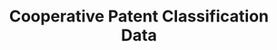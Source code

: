 ---
bigquery: https://console.cloud.google.com/bigquery?p=patents-public-data&d=cpc&page=dataset
citation: '“Cooperative Patent Classification” by the EPO and USPTO, for public use. '
contributors: EPO, USPTO
cost: None
description: Cooperative Patent Classification Data contains the scheme and definitions
  of the Cooperative Patent Classification system for classifying patent documents.
  The CPC is the result of a partnership between the EPO and the USPTO in their joint
  effort to develop a common, internationally compatible classification system for
  technical documents, in particular patent publications, which will be used by both
  offices in the patent granting process
documentation: https://www.cooperativepatentclassification.org/cpcSchemeAndDefinitions
last_edit: Mon, 04 Apr 2022 19:07:06 GMT
location: https://www.cooperativepatentclassification.org/index
maintained_by: USPTO, EPO
schema_fields: '[''level'', ''titleFull'', ''notAllocatable'', ''residualReferences'',
  ''breakdown_code'', ''dateRevised'', ''childGroups'', ''status'', ''child_groups'',
  ''children'', ''date_revised'', ''ipcConcordant'', ''sizeCache'', ''glossary'',
  ''titlePart'', ''symbol'', ''title_part'', ''definition'', ''informativeReferences'',
  ''synonyms'', ''limitingReferences'', ''additional_only'', ''ipc_concordant'', ''informative_references'',
  ''title_full'', ''applicationReferences'', ''application_references'', ''limiting_references'',
  ''breakdownCode'', ''residual_references'', ''not_allocatable'', ''parents'']'
shortname: cooperative_patent_classification
tags:
- patents
- science
title: Cooperative Patent Classification Data
uuid: 984374a7-16e9-4b35-9445-458daceb01bf
---
